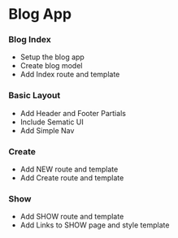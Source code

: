 # Blog App

### Blog Index
* Setup the blog app
* Create blog model
* Add Index route and template

### Basic Layout
* Add Header and Footer Partials
* Include Sematic UI
* Add Simple Nav

### Create
* Add NEW route and template
* Add Create route and template

### Show
* Add SHOW route and template
* Add Links to SHOW page and style template